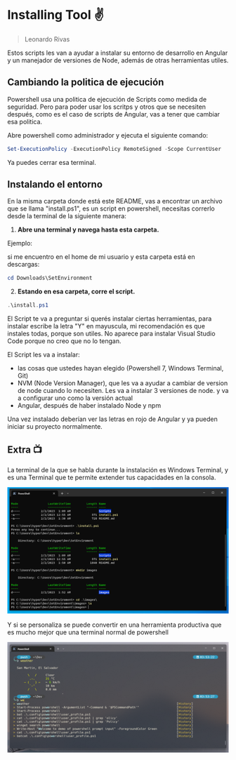 ﻿# Installing Tool :v:

> Leonardo Rivas

Estos scripts les van a ayudar a instalar su entorno de desarrollo en Angular y un manejador de versiones de Node, además de otras herramientas utiles.

## Cambiando la politica de ejecución

Powershell usa una politica de ejecución de Scripts como medida de seguridad. Pero para poder usar los scritps y otros que se necesiten después, como es el caso de scripts de Angular, vas a tener que cambiar esa politica.

Abre powershell como administrador y ejecuta el siguiente comando:

````powershell
Set-ExecutionPolicy -ExecutionPolicy RemoteSigned -Scope CurrentUser
````

Ya puedes cerrar esa terminal.

## Instalando el entorno

En la misma carpeta donde está este README, vas a encontrar un archivo que se llama "install.ps1", es un script en powershell, necesitas correrlo desde la terminal de la siguiente manera:

1. **Abre una terminal y navega hasta esta carpeta.**

Ejemplo:

si me encuentro en el home de mi usuario y esta carpeta está en descargas:

````powershell
cd Downloads\SetEnvironment
````

2. **Estando en esa carpeta, corre el script.**

````powershell
.\install.ps1
````

El Script te va a preguntar si querés instalar ciertas herramientas, para instalar escribe la letra "Y" en mayuscula, mi recomendación es que instales todas, porque son utiles. No aparece para instalar Visual Studio Code porque no creo que no lo tengan.

El Script les va a instalar:

- las cosas que ustedes hayan elegido (Powershell 7, Windows Terminal, Git)
- NVM (Node Version Manager), que les va a ayudar a cambiar de version de node cuando lo necesiten. Les va a instalar 3 versiones de node. y va a configurar uno como la versión actual
- Angular, después de haber instalado Node y npm

Una vez instalado deberían ver las letras en rojo de Angular y ya pueden iniciar su proyecto normalmente.

## Extra  :tv:

La terminal de la que se habla durante la instalación es Windows Terminal, y es una Terminal que te permite extender tus capacidades en la consola.

![Windows Terminal sin personalizar](/images/image1.png "Windows Terminal sin personalizar")

Y si se personaliza se puede convertir en una herramienta productiva que es mucho mejor que una terminal normal de powershell

![Windows Terminal personalizada](/images/image2.png "Windows Terminal personalizada")
